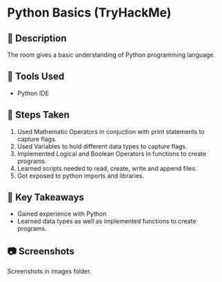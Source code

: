 # Python Basics (TryHackMe)

## 🧠 Description
The room gives a basic understanding of Python programming language.

## 🔧 Tools Used
- Python IDE

## 📝 Steps Taken
1. Used Mathematic Operators in conjuction with print statements to capture flags.
2. Used Variables to hold different data types to capture flags.
3. Implemented Logical and Boolean Operators in functions to create programs.
4. Learned scripts needed to read, create, write and append files.
5. Got exposed to python imports and libraries.

## 📌 Key Takeaways
- Gained experience with Python
- Learned data types as well as implemented functions to create programs.

## 📷 Screenshots
Screenshots in images folder.